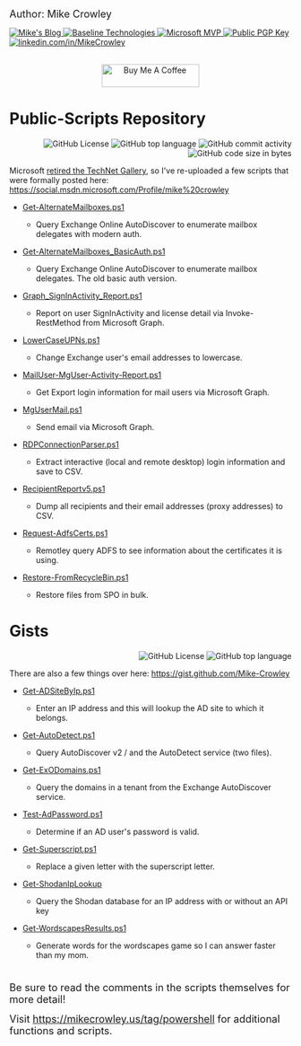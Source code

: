 <span style="font-size:large;">Author: Mike Crowley</span>

<p align="left">
    <a href="https://mikecrowley.us">
        <img alt="Mike's Blog"
            src="https://img.shields.io/badge/Mike's-Blog-darkgreen?link=https%3A%2F%2Fmikecrowley.us">
    </a>
    <a href="https://www.baselinetechnologies.com">
        <img alt="Baseline Technologies"
            src="https://img.shields.io/badge/Baseline-Technologies-darkorange?link=https%3A%2F%2Fwww.baselinetechnologies.com">
    </a>
    <a href="https://github.com/Mike-Crowley/Public-Scripts">
        <img alt="Microsoft MVP"
            src="https://img.shields.io/badge/Microsoft_MVP-2010--2018-blue">
    </a>
    <a href="https://mikecrowley.files.wordpress.com/2020/06/8f158f9484a5cee37192077e0979564af679d0bb.asc">
        <img alt="Public PGP Key"
            src="https://img.shields.io/badge/PGP%2FGPG-Key-darkred?link=https%3A%2F%2Fmikecrowley.files.wordpress.com%2F2020%2F06%2F8f158f9484a5cee37192077e0979564af679d0bb.asc">
    </a>
    <a href="http://www.linkedin.com/in/mikecrowley">
        <img alt="linkedin.com/in/MikeCrowley"
            src="https://img.shields.io/badge/LinkedIn-mikecrowley-0077B5.svg?logo=LinkedIn">
    </a>
</p>

<p align="center">
    <br>
    <a href="https://www.buymeacoffee.com/mikecrowley" target="_blank">
        <img alt="Buy Me A Coffee" src="https://cdn.buymeacoffee.com/buttons/default-orange.png" height="41"
            width="174">
    </a>
</p>

# Public-Scripts Repository

<p align="right">  
<img alt="GitHub License" src="https://img.shields.io/github/license/Mike-Crowley/Public-Scripts">
<img alt="GitHub top language" src="https://img.shields.io/github/languages/top/Mike-Crowley/Public-Scripts">
<img alt="GitHub commit activity" src="https://img.shields.io/github/commit-activity/t/Mike-Crowley/Public-Scripts">
<img alt="GitHub code size in bytes" src="https://img.shields.io/github/languages/code-size/Mike-Crowley/Public-Scripts">
</p>

Microsoft [retired the TechNet Gallery](https://learn.microsoft.com/en-us/teamblog/technet-gallery-retirement), so I've re-uploaded a few scripts that were formally posted here: https://social.msdn.microsoft.com/Profile/mike%20crowley

+ [Get-AlternateMailboxes.ps1](./Get-AlternateMailboxes.ps1)

  + Query Exchange Online AutoDiscover to enumerate mailbox delegates with modern auth.

+ [Get-AlternateMailboxes_BasicAuth.ps1](./Get-AlternateMailboxes_BasicAuth.ps1)

  + Query Exchange Online AutoDiscover to enumerate mailbox delegates. The old basic auth version.

+ [Graph_SignInActivity_Report.ps1](./Graph_SignInActivity_Report.ps1)

  + Report on user SignInActivity and license detail via Invoke-RestMethod from Microsoft Graph.

+ [LowerCaseUPNs.ps1](./LowerCaseUPNs.ps1)

  + Change Exchange user's email addresses to lowercase.

+ [MailUser-MgUser-Activity-Report.ps1](./MailUser-MgUser-Activity-Report.ps1)

  + Get Export login information for mail users via Microsoft Graph.

+ [MgUserMail.ps1](./MgUserMail.ps1)

  + Send email via Microsoft Graph.

+ [RDPConnectionParser.ps1](./RDPConnectionParser.ps1)

  + Extract interactive (local and remote desktop) login information and save to CSV.

+ [RecipientReportv5.ps1](./RecipientReportv5.ps1)

  + Dump all recipients and their email addresses (proxy addresses) to CSV.

+ [Request-AdfsCerts.ps1](./Request-AdfsCerts.ps1)

  + Remotley query ADFS to see information about the certificates it is using.

+ [Restore-FromRecycleBin.ps1](./Restore-FromRecycleBin.ps1)

  + Restore files from SPO in bulk.

# Gists

<p align="right">  
<img alt="GitHub License" src="https://img.shields.io/github/license/Mike-Crowley/Public-Scripts">
<img alt="GitHub top language" src="https://img.shields.io/github/languages/top/Mike-Crowley/Public-Scripts">
</p>

There are also a few things over here: https://gist.github.com/Mike-Crowley

+ [Get-ADSiteByIp.ps1](https://gist.github.com/Mike-Crowley/3ad9472a2ab365c723f2272da197eabf)

  + Enter an IP address and this will lookup the AD site to which it belongs.

+ [Get-AutoDetect.ps1](https://gist.github.com/Mike-Crowley/521680c3f84105378d2eb2358bd539cf)

  + Query AutoDiscover v2 / and the AutoDetect service (two files).

+ [Get-ExODomains.ps1](https://gist.github.com/Mike-Crowley/5da3f3fd69519f06866d580ebbd5b5b7)

  + Query the domains in a tenant from the Exchange AutoDiscover service.

+ [Test-AdPassword.ps1](https://gist.github.com/Mike-Crowley/0cfaf1a8733b530e8f00acb59dec771f)

  + Determine if an AD user's password is valid.

+ [Get-Superscript.ps1](https://gist.github.com/Mike-Crowley/b2a63bfe6bd533452bca3125037594a1)

  + Replace a given letter with the superscript letter.

+ [Get-ShodanIpLookup](https://gist.github.com/Mike-Crowley/ff3c432ad921799b736b45dff828acca)

  + Query the Shodan database for an IP address with or without an API key

+ [Get-WordscapesResults.ps1](https://gist.github.com/Mike-Crowley/09a03b770ab94af01147d4c7f9a10460)

  + Generate words for the wordscapes game so I can answer faster than my mom.

#

<span style="font-size:large;">Be sure to read the comments in the scripts themselves for more detail!</span>

<span style="font-size:large;">Visit https://mikecrowley.us/tag/powershell for additional functions and scripts.</span>
